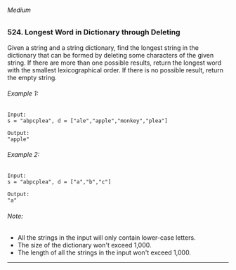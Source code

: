 ###### Medium

### 524. Longest Word in Dictionary through Deleting

Given a string and a string dictionary, find the longest string in the dictionary that can be formed by deleting some characters of the given string. If there are more than one possible results, return the longest word with the smallest lexicographical order. If there is no possible result, return the empty string.

###### Example 1:
```
Input:
s = "abpcplea", d = ["ale","apple","monkey","plea"]

Output: 
"apple"
```

###### Example 2:
```
Input:
s = "abpcplea", d = ["a","b","c"]

Output: 
"a"
```

###### Note:
- All the strings in the input will only contain lower-case letters.
- The size of the dictionary won't exceed 1,000.
- The length of all the strings in the input won't exceed 1,000.

***
